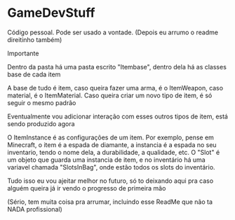 # GameDevStuff

Código pessoal. Pode ser usado a vontade. (Depois eu arrumo o readme direitinho também)

Importante

Dentro da pasta há uma pasta escrito "Itembase", dentro dela há as classes base de cada item

A base de tudo é item, caso queira fazer uma arma, é o ItemWeapon, caso material, é o ItemMaterial. Caso queira criar um novo tipo de item, é só seguir o mesmo padrão

Eventualmente vou adicionar interação com esses outros tipos de item, está sendo produzido agora

O ItemInstance é as configurações de um item. Por exemplo, pense em Minecraft, o item é a espada de diamante, a instancia é a espada no seu inventario, tendo o nome dela, a durabilidade, a qualidade, etc. O "Slot" é um objeto que guarda uma instancia de item, e no inventário há uma variavel chamada "SlotsInBag", onde estão todos os slots do inventário.

Tudo isso eu vou ajeitar melhor no futuro, só to deixando aqui pra caso alguém queira já ir vendo o progresso de primeira mão

(Sério, tem muita coisa pra arrumar, incluindo esse ReadMe que não ta NADA profissional)
